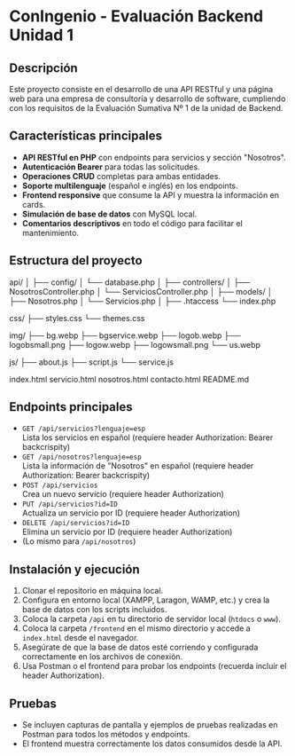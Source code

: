 # ConIngenio - Evaluación Backend Unidad 1

## Descripción

Este proyecto consiste en el desarrollo de una API RESTful y una página web para una empresa de consultoría y desarrollo de software, cumpliendo con los requisitos de la Evaluación Sumativa Nº 1 de la unidad de Backend.

## Características principales

- **API RESTful en PHP** con endpoints para servicios y sección "Nosotros".
- **Autenticación Bearer** para todas las solicitudes.
- **Operaciones CRUD** completas para ambas entidades.
- **Soporte multilenguaje** (español e inglés) en los endpoints.
- **Frontend responsive** que consume la API y muestra la información en cards.
- **Simulación de base de datos** con MySQL local.
- **Comentarios descriptivos** en todo el código para facilitar el mantenimiento.

## Estructura del proyecto
api/
│
├── config/
│   └── database.php
│
├── controllers/
│   ├── NosotrosController.php
│   └── ServiciosController.php
│
├── models/
│   ├── Nosotros.php
│   └── Servicios.php
│
├── .htaccess
└── index.php

css/
├── styles.css
└── themes.css

img/
├── bg.webp
├── bgservice.webp
├── logob.webp
├── logobsmall.png
├── logow.webp
├── logowsmall.png
└── us.webp

js/
├── about.js
├── script.js
└── service.js

index.html
servicio.html
nosotros.html
contacto.html
README.md

## Endpoints principales

- `GET /api/servicios?lenguaje=esp`  
  Lista los servicios en español (requiere header Authorization: Bearer backcrispity)
- `GET /api/nosotros?lenguaje=esp`  
  Lista la información de "Nosotros" en español (requiere header Authorization: Bearer backcrispity)
- `POST /api/servicios`  
  Crea un nuevo servicio (requiere header Authorization)
- `PUT /api/servicios?id=ID`  
  Actualiza un servicio por ID (requiere header Authorization)
- `DELETE /api/servicios?id=ID`  
  Elimina un servicio por ID (requiere header Authorization)
- (Lo mismo para `/api/nosotros`)

## Instalación y ejecución

1. Clonar el repositorio en máquina local.
2. Configura en entorno local (XAMPP, Laragon, WAMP, etc.) y crea la base de datos con los scripts incluidos.
3. Coloca la carpeta `/api` en tu directorio de servidor local (`htdocs` o `www`).
4. Coloca la carpeta `/frontend` en el mismo directorio y accede a `index.html` desde el navegador.
5. Asegúrate de que la base de datos esté corriendo y configurada correctamente en los archivos de conexión.
6. Usa Postman o el frontend para probar los endpoints (recuerda incluir el header Authorization).

## Pruebas

- Se incluyen capturas de pantalla y ejemplos de pruebas realizadas en Postman para todos los métodos y endpoints.
- El frontend muestra correctamente los datos consumidos desde la API.